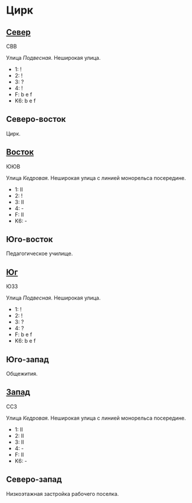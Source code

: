 # Цирк

## [Север](./10585065.md)

СВВ

Улица *Подвесная*.
Неширокая улица.

* 1:    !
* 2:    !
* 3:    ?
* 4:    !
* F:    b   e   f
* K6:   b   e   f

## Северо-восток

Цирк.

## [Восток](./10590070.md)

ЮЮВ

Улица *Кедровая*.
Неширокая улица с линией монорельса посередине.

* 1:    II
* 2:    !
* 3:    II
* 4:    -
* F:    II
* K6:   -

## Юго-восток

Педагогическое училище.

## [Юг](./10585075.md)

ЮЗЗ

Улица *Подвесная*.
Неширокая улица.

* 1:    !
* 2:    !
* 3:    ?
* 4:    ?
* F:    b   e   f
* K6:   b   e   f

## Юго-запад

Общежития.

## [Запад](./10580070.md)

ССЗ

Улица *Кедровая*.
Неширокая улица с линией монорельса посередине.

* 1:    II
* 2:    II
* 3:    II
* 4:    -
* F:    II
* K6:   -

## Северо-запад

Низкоэтажная застройка рабочего поселка.
